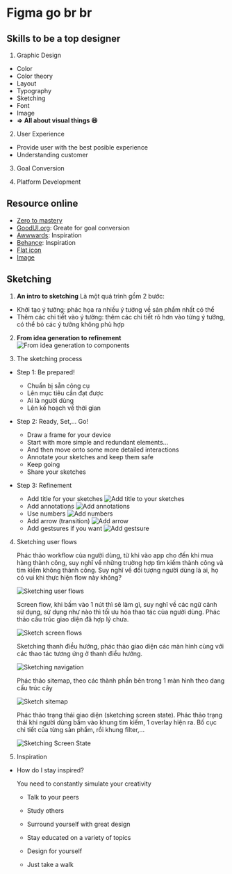 # Figma go br br

## Skills to be a top designer
1. Graphic Design
- Color
- Color theory
- Layout
- Typography
- Sketching
- Font
- Image
- **=> All about visual things 😆**

2. User Experience
- Provide user with the best posible experience
- Understanding customer

3. Goal Conversion

4. Platform Development

## Resource online
- [Zero to mastery](https://zerotomastery.io/resources/)
- [GoodUI.org](https://goodui.org/): Greate for goal conversion
- [Awwwards](https://www.awwwards.com/): Inspiration
- [Behance](https://www.behance.net/): Inspiration
- [Flat icon](http://flaticon.com/)
- [Image](https://unsplash.com/)


## Sketching

1. **An intro to sketching**
Là một quá trình gồm 2 bước:
- Khởi tạo ý tưởng: phác họa ra nhiều ý tưởng về sản phẩm nhất có thể
- Thêm các chi tiết vào ý tưởng: thêm các chi tiết rõ hơn vào từng ý tưởng, có thể bỏ các ý tưởng không phù hợp

2. **From idea generation to refinement**
![From idea generation to components](images/fromideatocomponent.png)

3. The sketching process
- Step 1: Be prepared!
  - Chuẩn bị sẵn công cụ 
  - Lên mục tiêu cần đạt được
  - Ai là người dùng
  - Lên kế hoạch về thời gian

- Step 2: Ready, Set,... Go!
  - Draw a frame for your device
  - Start with more simple and redundant elements...
  - And then move onto some more detailed interactions
  - Annotate your sketches and keep them safe
  - Keep going
  - Share your sketches

- Step 3: Refinement
  - Add title for your sketches
    ![Add title to your sketches](images/addtitletoyoursketch.png)
  - Add annotations
    ![Add annotations](images/addannotaiontoyoursketches.png)
  - Use numbers
    ![Add numbers](images/addnumberstoyoursketches.png)
  - Add arrow (transition)
    ![Add arrow](images/addarrowtoyoursketches.png)
  - Add gestsures if you want
    ![Add gestsure](images/addgestsureifyouwant.png)
    
4. Sketching user flows
   
   Phác thảo workflow của người dùng, từ khi vào app cho đến khi mua hàng thành công, suy nghĩ về những trường hợp tìm kiếm thành công và tìm kiếm không thành công. Suy nghĩ về đối tượng người dùng là ai, họ có vui khi thực hiện flow này không?
   
   ![Sketching user flows](images/sketchuserworkflow.png)
   
   Screen flow, khi bấm vào 1 nút thì sẽ làm gì, suy nghĩ về các ngữ cảnh sử dụng, sử dụng như nào thì tối ưu hóa thao tác của người dùng. Phác thảo cấu trúc giao diện đã hợp lý chưa.
   
   ![Sketch screen flows](images/sketchscreenflow.png)
   
   Sketching thanh điều hướng, phác thảo giao diện các màn hình cùng với các thao tác tương ứng ở thanh điều hướng.
   
   ![Sketching navigation](images/sketchnavigationbar.png)
   
   Phác thảo sitemap, theo các thành phần bên trong 1 màn hình theo dang cấu trúc cây
   
   ![Sketch sitemap](images/sketchsitemap.png)
   
   Phác thảo trạng thái giao diện (sketching screen state). Phác thảo trạng thái khi người dùng bấm vào khung tìm kiếm, 1 overlay hiện ra. Bố cục chi tiết của từng sản phẩm, rồi khung filter,...
   
   ![Sketching Screen State](images/sketchscreenstate.png)

5. Inspiration
- How do I stay inspired?
  
  You need to constantly simulate your creativity
  
  - Talk to your peers
  
  - Study others
  
  - Surround yourself with great design
  
  - Stay educated on a variety of topics
  
  - Design for yourself
  
  - Just take a walk